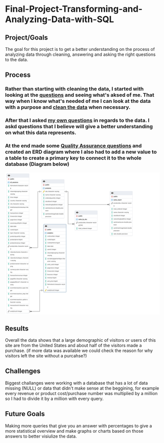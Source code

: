 # Final-Project-Transforming-and-Analyzing-Data-with-SQL

## Project/Goals
The goal for this project is to get a better understanding on the process of analyzing data through cleaning, answering and asking the right questions to the data.

## Process
### Rather than starting with cleaning the data, I started with looking at the [questions](/starting_with_questions.md) and seeing what's aksed of me. That way when I know what's needed of me I can look at the data with a purpose and [clean the data](/cleaning_data.md) when necessary.
### After that I asked [my own questions](/starting_with_data.md) in regards to the data. I askd questions that I believe will give a better understanding on what this data represents.
### At the end made some [Quality Assurance questions](/QA.md) and created an ERD diagram where I also had to add a new value to a table to create a primary key to connect it to the whole database (Diagram below)
![ERD-diagram](schema.png)
## Results

Overall the data shows that a large demographic of visitors or users of this site are from the United States and about half of the visitors made a purchase. (if more data was available we could check the reason for why visitors left the site without a purcahse?)

## Challenges 

Biggest challanges were working with a database that has a lot of data missing (NULL) or data that didn't make sense at the beggining, for example every revenue or product cost/purchase number was multiplied by a million so I had to divide it by a million with every query.

## Future Goals

Making more queries that give you an answer with percentages to give a more statistical overview and make graphs or charts based on those answers to better visiulize the data.
